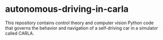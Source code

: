 # autonomous-driving-in-carla
 This repository contains control theory and computer vision Python code that governs the behavior and navigation of a self-driving car in a simulator called CARLA.
